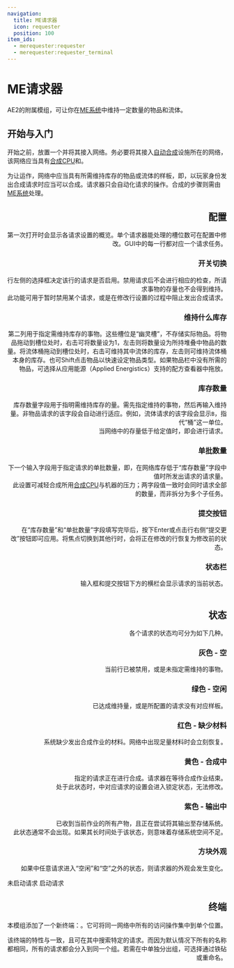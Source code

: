 ```yaml
---
navigation:
  title: ME请求器
  icon: requester
  position: 100
item_ids:
  - merequester:requester
  - merequester:requester_terminal
---
```


# ME请求器

<Row>
  <ItemImage id="requester" scale="3"/>
  <ItemImage id="requester_terminal" scale="3"/>
</Row>

AE2的附属模组，可让你在[ME系统](ae2:getting-started.md#你的第一个ME系统)中维持一定数量的物品和流体。
<br/>

## 开始与入门

开始之前，放置一个<ItemLink id="requester"/>并将其接入网络。务必要将其接入[自动合成](ae2:ae2-mechanics/autocrafting.md)设施所在的网络，该网络应当具有[合成CPU](ae2:ae2-mechanics/autocrafting.md#合成CPU)和<ItemLink id="ae2:pattern_provider"/>。

<RecipeFor id="requester"/>

为让<ItemLink id="requester"/>运作，网络中应当具有所需维持库存的物品或流体的样板，即，以玩家身份发出合成请求时应当可以合成。请求器只会自动化请求的操作。合成的步骤则需由[ME系统](ae2:getting-started.md#你的第一个ME系统)处理。
<br/>

<FloatingImage src="assets/gui.png" align="right"/>

## 配置

第一次打开<ItemLink id="requester"/>时会显示各请求设置的概览。单个请求器能处理的槽位数可在配置中修改。GUI中的每一行都对应一个请求任务。
<br/>

### 开关切换

行左侧的选择框决定该行的请求是否启用。禁用请求后不会进行相应的检查，所请求事物的存量也不会得到维持。<br/>
此功能可用于暂时禁用某个请求，或是在修改行设置的过程中阻止<ItemLink id="requester"/>发出合成请求。
<br/>

### 维持什么库存

第二列用于指定需维持库存的事物。这些槽位是“幽灵槽”，不存储实际物品。将物品拖动到槽位处时，右击可将数量设为1，左击则将数量设为所持堆叠中物品的数量。将流体桶拖动到槽位处时，右击可维持其中流体的库存，左击则可维持流体桶本身的库存。也可Shift点击物品以快速设定物品类型。如果物品栏中没有所需的物品，可选择从应用能源（Applied Energistics）支持的配方查看器中拖放。
<br/>

### 库存数量

库存数量字段用于指明需维持库存的量。需先指定维持的事物，然后再输入维持量。非物品请求的该字段会自动进行适应。例如，流体请求的该字段会显示`B`，指代“桶”这一单位。<br/>
当网络中的存量低于给定值时，<ItemLink id="requester"/>即会进行请求。
<br/>

### 单批数量

下一个输入字段用于指定请求的单批数量，即，在网络库存低于“库存数量”字段中值时所发出请求的请求量。<br/>
此设置可减轻合成所用[合成CPU](ae2:ae2-mechanics/autocrafting.md#合成CPU)与机器的压力；两字段值一致时会同时请求全部的数量，而非拆分为多个子任务。
<br/>

### 提交按钮

在“库存数量”和“单批数量”字段填写完毕后，按下Enter或点击行右侧“提交更改”按钮即可应用。将焦点切换到其他行时，会将正在修改的行恢复为修改前的状态。
<br/>

### 状态栏

输入框和提交按钮下方的横栏会显示请求的当前状态。
<br clear="all" />
<br/>

## 状态

各个请求的状态均可分为如下几种。
<br/>

### 灰色 - 空

当前行已被禁用，或是未指定需维持的事物。
<br/>

### 绿色 - 空闲

已达成维持量，或是所配置的请求没有对应样板。
<br/>

### 红色 - 缺少材料

系统缺少发出合成作业的材料。网络中出现足量材料时会立刻恢复。
<br/>

### 黄色 - 合成中

指定的请求正在进行合成。请求器在等待合成作业结束。<br/>
处于此状态时，<ItemLink id="requester"/>中对应请求的设置会进入锁定状态，无法修改。
<br/>

### 紫色 - 输出中

<ItemLink id="requester"/>已收到当前作业的所有产物，且正在尝试将其输出至存储系统。<br/>
此状态通常不会出现。如果其长时间处于该状态，则意味着存储系统空间不足。
<br/>

### 方块外观

如果<ItemLink id="requester"/>中任意请求进入“空闲”和“空”之外的状态，则请求器的外观会发生变化。

<Row>
  <Column>
    未启动请求
    <BlockImage id="requester" scale="3" p:active="false"/>
  </Column>
  <Column>
    启动请求
    <BlockImage id="requester" scale="3" p:active="true"/>
  </Column>
</Row>
<br/>

## 终端

本模组添加了一个新终端：<ItemLink id="requester_terminal"/>。它可将同一网络中所有<ItemLink id="requester"/>的访问操作集中到单个位置。

该终端的特性与<ItemLink id="ae2:pattern_access_terminal"/>一致，且可在其中搜索特定的请求。而因为默认情况下所有<ItemLink id="requester"/>的名称都相同，所有的请求都会分入到同一个组。若需在<ItemLink id="requester_terminal"/>中单独分出<ItemLink id="requester"/>组，可选择通过铁砧或<ItemLink id="ae2:name_press"/>重命名。
